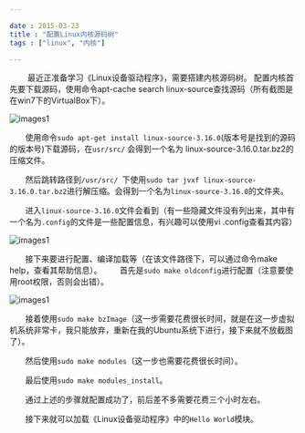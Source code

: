 ```yaml
---

date : 2015-03-23
title : "配置Linux内核源码树"
tags : ["linux", "内核"]

---
```



&nbsp; &nbsp; &nbsp; &nbsp; 最近正准备学习《Linux设备驱动程序》，需要搭建内核源码树。
配置内核首先要下载源码，使用命令apt-cache  search linux-source查找源码（所有截图是在win7下的VirtualBox下）。

<!--more-->

![images1](http://liuao.tech/images/2015032301.png)


&nbsp; &nbsp; &nbsp; &nbsp;使用命令`sudo apt-get install linux-source-3.16.0`(版本号是找到的源码的版本号)下载源码，在`usr/src/` 会得到一个名为 linux-source-3.16.0.tar.bz2的压缩文件。

&nbsp; &nbsp; &nbsp; &nbsp;然后跳转路径到`/usr/src/ `下使用`sudo tar jvxf linux-source-3.16.0.tar.bz2`进行解压缩。会得到一个名为`linux-source-3.16.0`的文件夹。

&nbsp; &nbsp; &nbsp; &nbsp;进入`linux-source-3.16.0`文件会看到（有一些隐藏文件没有列出来，其中有一个名为`.config`的文件是一些配置信息，有兴趣可以使用vi .config查看其内容）

![images1](http://liuao.tech/images/2015032302.png)

&nbsp; &nbsp; &nbsp; &nbsp;接下来要进行配置、编译加载等（在该文件路径下，可以通过命令make help，查看其帮助信息）。
&nbsp; &nbsp; &nbsp; &nbsp;首先是`sudo make oldconfig`进行配置（注意要使用root权限，否则会出错）。

![images1](http://liuao.tech/images/2015032303.png)

&nbsp; &nbsp; &nbsp; &nbsp;接着使用`sudo make bzImage`（这一步需要花费很长时间，就是在这一步虚拟机系统非常卡，我只能放弃，重新在我的Ubuntu系统下进行，接下来就不放截图了）。

&nbsp; &nbsp; &nbsp; &nbsp;然后使用`sudo make modules`（这一步也需要花费很长时间）。

&nbsp; &nbsp; &nbsp; &nbsp;最后使用`sudo make modules_install`。

&nbsp; &nbsp; &nbsp; &nbsp;通过上述的步骤就配置成功了，前后差不多需要花费三个小时左右。

&nbsp; &nbsp; &nbsp; &nbsp;接下来就可以加载《Linux设备驱动程序》中的`Hello World`模块。



